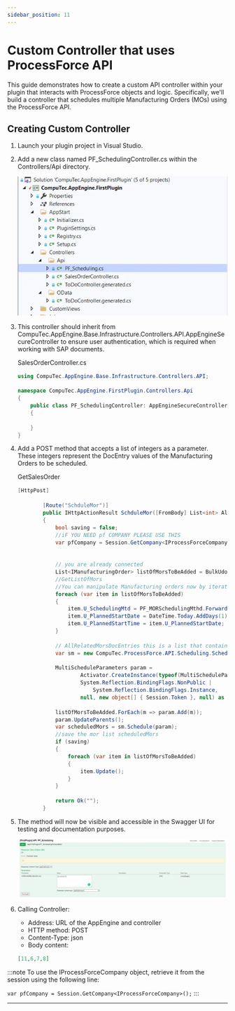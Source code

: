 ```yaml
---
sidebar_position: 11
---
```


# Custom Controller that uses ProcessForce API

This guide demonstrates how to create a custom API controller within your plugin that interacts with ProcessForce objects and logic. Specifically, we'll build a controller that schedules multiple Manufacturing Orders (MOs) using the ProcessForce API.

## Creating Custom Controller

1. Launch your plugin project in Visual Studio.
2. Add a new class named PF_SchedulingController.cs within the Controllers/Api directory.

    ![List](./media/custom-controller-pf-api/cc-pf-api-01.webp)
3. This controller should inherit from CompuTec.AppEngine.Base.Infrastructure.Controllers.API.AppEngineSecureController to ensure user authentication, which is required when working with SAP documents.

    SalesOrderController.cs

    ```csharp
    using CompuTec.AppEngine.Base.Infrastructure.Controllers.API;

    namespace CompuTec.AppEngine.FirstPlugin.Controllers.Api
    {
        public class PF_SchedulingController: AppEngineSecureController
        {

        }
    }
    ```

4. Add a POST method that accepts a list of integers as a parameter. These integers represent the DocEntry values of the Manufacturing Orders to be scheduled.

    GetSalesOrder

    ```csharp
    [HttpPost]

            [Route("SchduleMor")]
            public IHttpActionResult SchduleMor([FromBody] List<int> AllRelatedMorsDocEntries)
            {
                bool saving = false;
                //iF YOU NEED pf COMPANY PLEASE USE THIS
                var pfCompany = Session.GetCompany<IProcessForceCompany>();


                // you are already connected
                List<IManufacturingOrder> listOfMorsToBeAdded = BulkUdoConverter.GetBulkObjects<IManufacturingOrder, int>(Session.Token, ObjectTypes.ManufacturingOrder, AllRelatedMorsDocEntries);
                //GetListOfMors
                //You can manipulate Manufacturing orders now by iterating them and injest all the logic
                foreach (var item in listOfMorsToBeAdded)
                {
                    item.U_SchedulingMtd = PF_MORSchedulingMthd.Forward;
                    item.U_PlannedStartDate = DateTime.Today.AddDays(1);
                    item.U_PlannedStartTime = item.U_PlannedStartDate;
                }

                // AllRelatedMorsDocEntries this is a list that contains docentry of MORS to be scheduled on one run
                var sm = new CompuTec.ProcessForce.API.Scheduling.ScheduleManager(Session.Token);

                MultiScheduleParameters param =
                        Activator.CreateInstance(typeof(MultiScheduleParameters),
                        System.Reflection.BindingFlags.NonPublic |
                            System.Reflection.BindingFlags.Instance,
                        null, new object[] { Session.Token }, null) as MultiScheduleParameters;

                listOfMorsToBeAdded.ForEach(m => param.Add(m));
                param.UpdateParents();
                var scheduledMors = sm.Schedule(param);
                //save the mor list scheduledMors
                if (saving)
                {
                    foreach (var item in listOfMorsToBeAdded)
                    {
                        item.Update();
                    }
                }

                return Ok("");
            }
    ```

5. The method will now be visible and accessible in the Swagger UI for testing and documentation purposes.

    ![List](./media/custom-controller-pf-api/cc-pf-api-02.webp)
6. Calling Controller:

    - Address: URL of the AppEngine and controller
    - HTTP method: POST
    - Content-Type: json
    - Body content:

    ```json
    [11,6,7,8]
    ```

:::note
To use the IProcessForceCompany object, retrieve it from the session using the following line:

`var pfCompany = Session.GetCompany<IProcessForceCompany>();`
:::

---
